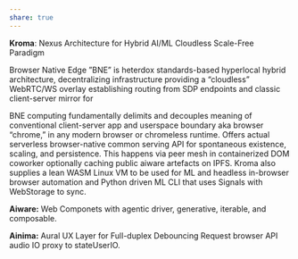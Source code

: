 ```yaml
---
share: true
---
```

**Kroma**: Nexus Architecture for Hybrid AI/ML Cloudless Scale-Free Paradigm

Browser Native Edge ”BNE” is heterdox standards-based hyperlocal hybrid architecture, decentralizing infrastructure providing a “cloudless” WebRTC/WS overlay establishing routing from SDP endpoints and classic client-server mirror for

BNE computing fundamentally delimits and decouples meaning of conventional client-server app and userspace boundary aka browser “chrome,” in any modern browser or chromeless runtime. Offers actual serverless browser-native common serving API for spontaneous existence, scaling, and persistence. This happens via peer mesh in containerized DOM coworker optionally caching public aiware artefacts on IPFS. Kroma also supplies a lean WASM Linux VM to be used for ML and headless in-browser browser automation and Python driven ML CLI that uses Signals with WebStorage to sync.

**Aiware:** Web Componets with agentic driver, generative, iterable, and composable.

**Ainima:** Aural UX Layer for Full-duplex Debouncing Request browser API audio IO proxy to stateUserIO.